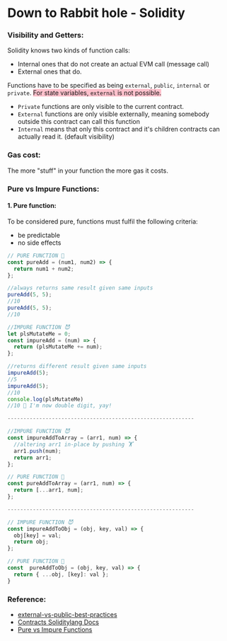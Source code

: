 # Down to Rabbit hole - Solidity

### Visibility and Getters:

Solidity knows two kinds of function calls:
- Internal ones that do not create an actual EVM call (message call)
- External ones that do.

Functions have to be specified as being `external`, `public`, `internal` or `private`. <span style="background-color: pink;">For state variables, `external` is not possible.</span>

- `Private` functions are only visible to the current contract.
- `External` functions are only visible externally, meaning somebody outside this contract can call this function
- `Internal` means that only this contract and it's children contracts can actually read it. (default visibility)

### Gas cost:

The more "stuff" in your function the more gas it costs.

### Pure vs Impure Functions:

#### 1. Pure function:

To be considered pure, functions must fulfil the following criteria:
- be predictable
- no side effects

```javascript
// PURE FUNCTION 👼
const pureAdd = (num1, num2) => {
  return num1 + num2;
};

//always returns same result given same inputs
pureAdd(5, 5);
//10
pureAdd(5, 5);
//10

//IMPURE FUNCTION 😈
let plsMutateMe = 0;
const impureAdd = (num) => {
  return (plsMutateMe += num);
};

//returns different result given same inputs
impureAdd(5);
//5
impureAdd(5);
//10
console.log(plsMutateMe)
//10 🥳 I'm now double digit, yay!

-----------------------------------------------------------

//IMPURE FUNCTION 😈
const impureAddToArray = (arr1, num) => {
  //altering arr1 in-place by pushing 🏋️
  arr1.push(num);
  return arr1;
};

// PURE FUNCTION 👼
const pureAddToArray = (arr1, num) => {
  return [...arr1, num];
};

-----------------------------------------------------------

// IMPURE FUNCTION 😈
const impureAddToObj = (obj, key, val) => {
  obj[key] = val;
  return obj;
};

// PURE FUNCTION 👼
const  pureAddToObj = (obj, key, val) => {
  return { ...obj, [key]: val };
}
```

### Reference:

- [external-vs-public-best-practices](https://ethereum.stackexchange.com/questions/19380/external-vs-public-best-practices)
- [Contracts Soliditylang Docs](https://docs.soliditylang.org/en/v0.8.10/contracts.html)
- [Pure vs Impure Functions](https://dev.to/sanspanic/pure-vs-impure-functions-50aj)